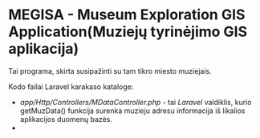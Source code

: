 # <h1>MEGISA - Museum Exploration GIS Application(Muziejų tyrinėjimo GIS aplikacija)</h1>
<p>Tai programa, skirta susipažinti su tam tikro miesto muziejais.</p>

Kodo failai Laravel karakaso kataloge:
<ul>
  <li><em>app/Http/Controllers/MDataController.php</em> - tai <em>Laravel</em> valdiklis, kurio getMuzData() funkcija surenka muzieju adresu informacija iš likalios aplikacijos duomenų bazės.</li>
  <li></li>
</ul>

